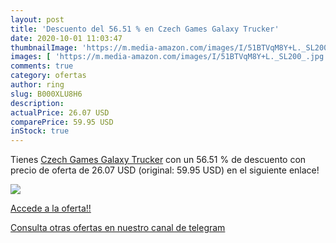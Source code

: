 ```yaml
---
layout: post
title: 'Descuento del 56.51 % en Czech Games Galaxy Trucker'
date: 2020-10-01 11:03:47
thumbnailImage: 'https://m.media-amazon.com/images/I/51BTVqM8Y+L._SL200_.jpg'
images: [ 'https://m.media-amazon.com/images/I/51BTVqM8Y+L._SL200_.jpg' ]
comments: true
category: ofertas
author: ring
slug: B000XLU8H6
description:
actualPrice: 26.07 USD
comparePrice: 59.95 USD
inStock: true
---
```


Tienes [Czech Games Galaxy Trucker](https://www.amazon.com/dp/B000XLU8H6/?tag=redken08-20) con un 56.51 % de descuento con precio de oferta de 26.07 USD (original: 59.95 USD) en el siguiente enlace!

[![](https://m.media-amazon.com/images/I/51BTVqM8Y+L._SL200_.jpg)](https://www.amazon.com/dp/B000XLU8H6/?tag=redken08-20)

[Accede a la oferta!!](https://www.amazon.com/dp/B000XLU8H6/?tag=redken08-20)

[Consulta otras ofertas en nuestro canal de telegram](https://t.me/s/ofertas25)
